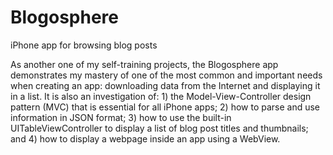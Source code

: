 # Blogosphere
iPhone app for browsing blog posts

As another one of my self-training projects, the Blogosphere app demonstrates my mastery of one of the most common and important needs when creating an app: downloading data from the Internet and displaying it in a list. It is also an investigation of: 1) the Model-View-Controller design pattern (MVC) that is essential for all iPhone apps; 2) how to parse and use information in JSON format; 3) how to use the built-in UITableViewController to display a list of blog post titles and thumbnails; and 4) how to display a webpage inside an app using a WebView.
